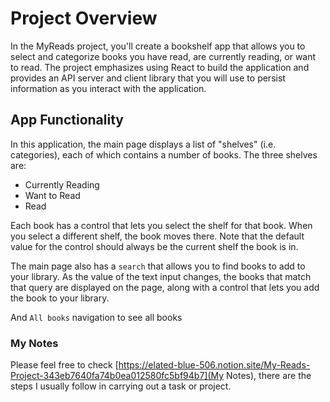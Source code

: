 # Project Overview
In the MyReads project, you'll create a bookshelf app that allows you to select and categorize books you have read, are currently reading, or want to read. The project emphasizes using React to build the application and provides an API server and client library that you will use to persist information as you interact with the application.


## App Functionality

In this application, the main page displays a list of "shelves" (i.e. categories), each of which contains a number of books. The three shelves are:

- Currently Reading
- Want to Read
- Read

Each book has a control that lets you select the shelf for that book. When you select a different shelf, the book moves there. Note that the default value for the control should always be the current shelf the book is in.

The main page also has a `search` that allows you to find books to add to your library. As the value of the text input changes, the books that match that query are displayed on the page, along with a control that lets you add the book to your library. 

And `All books` navigation to see all books

### My Notes

Please feel free to check [https://elated-blue-506.notion.site/My-Reads-Project-343eb7640fa74b0ea012580fc5bf94b7](My Notes), there are the steps I usually follow in carrying out a task or project.


